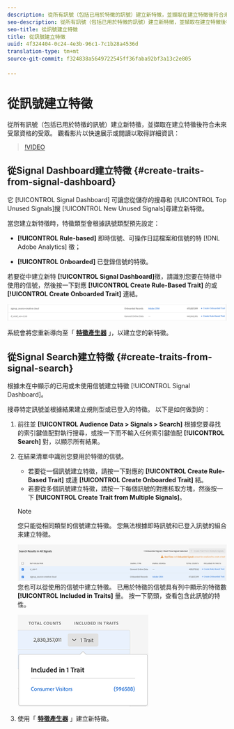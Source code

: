 ```yaml
---
description: 從所有訊號（包括已用於特徵的訊號）建立新特徵，並擷取在建立特徵後符合未來受眾資格的受眾。
seo-description: 從所有訊號（包括已用於特徵的訊號）建立新特徵，並擷取在建立特徵後符合未來受眾資格的受眾。
seo-title: 從訊號建立特徵
title: 從訊號建立特徵
uuid: 4f324404-0c24-4e3b-96c1-7c1b28a4536d
translation-type: tm+mt
source-git-commit: f324838a5649722545ff36faba92bf3a13c2e805

---
```



# 從訊號建立特徵

從所有訊號（包括已用於特徵的訊號）建立新特徵，並擷取在建立特徵後符合未來受眾資格的受眾。 觀看影片以快速展示或閱讀以取得詳細資訊：

>[!VIDEO](https://video.tv.adobe.com/v/25169/?quality=12&captions=chi_hant)

## 從Signal Dashboard建立特徵 {#create-traits-from-signal-dashboard}

它 [!UICONTROL Signal Dashboard] 可讓您從儲存的搜尋和 [!UICONTROL Top Unused Signals]搜 [!UICONTROL New Unused Signals]尋建立新特徵。

當您建立新特徵時，特徵類型會根據訊號類型預先設定：

* **[!UICONTROL Rule-based]** 即時信號、可操作日誌檔案和信號的特 [!DNL Adobe Analytics] 徵；

* **[!UICONTROL Onboarded]** 已登錄信號的特徵。

若要從中建立新特 **[!UICONTROL Signal Dashboard]**&#x200B;徵，請識別您要在特徵中使用的信號，然後按一下對應 **[!UICONTROL Create Rule-Based Trait]** 的或 **[!UICONTROL Create Onboarded Trait]** 連結。

![](assets/signals-create-trait.png)

系統會將您重新導向至「 **[特徵產生器](../../features/traits/about-trait-builder.md)** 」，以建立您的新特徵。

## 從Signal Search建立特徵 {#create-traits-from-signal-search}

根據未在中顯示的已用或未使用信號建立特徵 [!UICONTROL Signal Dashboard]。

搜尋特定訊號並根據結果建立規則型或已登入的特徵。 以下是如何做到的：

1. 前往並 **[!UICONTROL Audience Data > Signals > Search]** 根據您要尋找的索引鍵值配對執行搜尋，或按一下而不輸入任何索引鍵值配 **[!UICONTROL Search]** 對，以顯示所有結果。
2. 在結果清單中識別您要用於特徵的信號。
   * 若要從一個訊號建立特徵，請按一下對應的 **[!UICONTROL Create Rule-Based Trait]** 或連 **[!UICONTROL Create Onboarded Trait]** 結。
   * 若要從多個訊號建立特徵，請按一下每個訊號的對應核取方塊，然後按一下 **[!UICONTROL Create Trait from Multiple Signals]**。
   >[!NOTE]
   >您只能從相同類型的信號建立特徵。 您無法根據即時訊號和已登入訊號的組合來建立特徵。
   >
   > ![](assets/signals-create-trait-search.png)
   >您也可以從使用的信號中建立特徵。 已用於特徵的信號具有列中顯示的特徵數 **[!UICONTROL Included in Traits]** 量。 按一下箭頭，查看包含此訊號的特性。
   >
   >![](assets/signals-used-traits.png)

3. 使用「 **[特徵產生器](../../features/traits/about-trait-builder.md)** 」建立新特徵。
